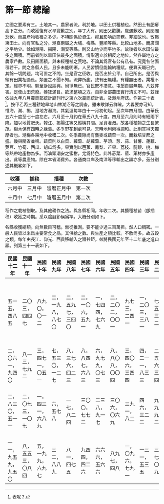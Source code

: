 # 第一節    總論

立國之要素有三。土地其一。農家者流。利於地。以田土供種植也。然田土有肥瘠高下之分。而收獲復有水旱豐歉之別。年丁大有。則田父歡騰。歲遇歉收。則閭閻愁歎。而農產物收獲之多少。不特關係於資生。抑且影响於商務。非細故也。攷嶺東田土。向有官私之分。潮嘉兩屬之大埔、梅縣、豐順等縣。比較山地多。而廣濶之平地少。餘如潮陽、揭陽、潮安等縣。則又山地少而平地多。故後者以水田佔最多之面積。而前者則以旱田佔最多之面積。情形適立於相反之地位。然各屬地方之農家戶數。及田圃面積。與未經種植之荒地。不論其爲官有公有私有。究竟各佔面積若干。問之各縣人民。且多未能明晰。人民習慣但能輸納糧賦。便算天職已完。其餘一切問題。均可置之不問。坐是官之征收。是否出於公平。自己所出。是否與領有田業相適應。類置之不聞不知。流弊所趨。致有田無糧。有糧無田者。業權不定。經界不明。馴至訴訟朋興。紛爭無已。官民既不措意。屯墾自屬無期。凡茲弊害。足使山田荒廢。獉狉滿目。欲求整頓之方。自非全部農田實行清丈不可。茲謹依據九年八月農商部統計廳刊行之第六次農商統計表。及潮州府誌。作第三十表[^43]。按甲乙丙三種耕地旱地山林湖沼等之調查。雖未敢詳云詳確。大畧要亦可知。惟海，潮、揭，澄地方瀕海。其氣溫每年由十一月初旬起。至次年四月間。由華氏五六十度至七十度左右。六月至十月約在華氏八九十度。四月至六月則時有細雨下降。加以地質肥沃。韓江、揭陽江等又縱橫其間。足資灌溉。故各種植物之生長繁茂。樹木保有四時之綠葉。冬季野花到處可見。天時地利兩得調和。此則其得天獨厚者也。潮梅各耕地中收穫二次。冬季農隙尚有藝麥或蔬菜一次。而栽培甘蔗之盛。幾與閩省並稱。蔬菜則以白菜、蘿蔔、胡蘿蔔、芋頭、葱、蒜、甘薯、蓮藕、莢豆、竹筍、西瓜、胡瓜爲多。果實則以芭蕉、鳳梨、芒果、荔枝、龍眼、桃、梅等熱帶地產物為多。而汕頭潮安之蜜柑。尤爲特色。此外菸葉、藍、藥材亦多產出。此等農產物。除在本省消費外。各通商口岸及南洋等移輸出之額亦多。茲分別述其槪畧如下。

| 收獲   | 插秧   | 播種       |    次數    |
|--------|--------|------------|--------|
| 六月中 | 三月中 | 陰曆正月中 | 第一次 |
| 十月中 | 七月中 | 陰曆五月中 | 第二次 |

稻作之栽植割取。及其他耕作之法。與各縣相同。年收二次。其播種植苗（卽插秧）收獲之時期。悉以陰曆節候爲準。大槪分別如下。

各縣收獲總額。向無數目可稽。無從推測。要不能少過三百萬担。然人口稠密。一般人民皆以米爲主要常食之品。其供給之數。與生產之額比較。不敷尙多。故五穀之類。每年由長江、仰光、西貢移輸入之額甚鉅。兹將民國元年至十二年底之進口額。列第三十一表如下。

| 民國十二年           | 民國十一年         | 民國十年           | 民國九年           | 民國八年           | 民國七年           | 民國六年           | 民國五年           | 民國四年           | 民國三年           | 民國二年           | 民國元年           |   年次 |      類別              |
|----------------------|--------------------|--------------------|--------------------|--------------------|--------------------|--------------------|--------------------|--------------------|--------------------|--------------------|--------------------|------------|--------------------|
| 五一五，四八五       | 二〇三，四四七     | 八九〇，〇一二     | 二，一九八，八七〇 | 二，五九七，三四〇 | 二，一〇六，五九一 | 一，七四四，七六九 | 二，二〇二，〇〇一 | 九七三，二四一     | 一，二〇三，三八一 | 七四五，三〇二     | 二，四四三，九五二 | 數量       | 由蕪湖漢口移入之數 |
| 二，〇六一，九四〇   | 八一三，七九二     | 三，四七一，〇五一 | 七，五三〇，一二七 | 八，三七六，四二三 | 八，八四七，六八三 | 六，九七九，〇七三 | 八，八〇八，〇〇四 | 三，四〇六，三四四 | 四，二一一，八三三 | 二，五五六，三八四 | 九，四五〇，七六二 | 價值       |       ^             |
| 二，八三〇，五一一   | 二，〇七三，一〇七 | 一，四三一，六八九 | 六，五七八         | 一七，八二四       | 三〇〇，七七二     | 二三八，九一七     | 三〇六，〇六九     | 三九一，八二       | 四六，三二二       | 九九，九四二       | 一六五，五四三     | 數量       | 由外國輸入之數     |
| 一一，九五九，九五〇 | 八，五五三，〇八四 | 五，一九九，六九七 | 三二，八八九       | 八一，四七五       | 九四四，四二六     | 六六六，五六六     | 八九七，四八       | 一，〇九六，七九一 | 一三一，五三五     | 三一七，〇一九     | 一，〇七〇，三八九 | 價值       |         ^           |

[^43]: 表呢？
